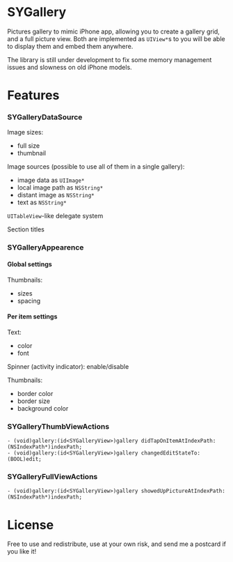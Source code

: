 SYGallery
=========

Pictures gallery to mimic iPhone app, allowing you to create a gallery grid, and a full picture view. Both are implemented as `UIView*`s to you will be able to display them and embed them anywhere.

The library is still under development to fix some memory management issues and slowness on old iPhone models.


Features
========

### SYGalleryDataSource

Image sizes: 

- full size
- thumbnail

Image sources (possible to use all of them in a single gallery): 

- image data as `UIImage*`
- local image path as `NSString*`
- distant image as `NSString*`
- text as `NSString*`

`UITableView`-like delegate system

Section titles


### SYGalleryAppearence

#### Global settings
Thumbnails:

- sizes
- spacing


#### Per item settings
Text:

- color
- font

Spinner (activity indicator): enable/disable

Thumbnails:

- border color
- border size
- background color


### SYGalleryThumbViewActions

	- (void)gallery:(id<SYGalleryView>)gallery didTapOnItemAtIndexPath:(NSIndexPath*)indexPath;
	- (void)gallery:(id<SYGalleryView>)gallery changedEditStateTo:(BOOL)edit;

### SYGalleryFullViewActions

	- (void)gallery:(id<SYGalleryView>)gallery showedUpPictureAtIndexPath:(NSIndexPath*)indexPath;


License
=======

Free to use and redistribute, use at your own risk, and send me a postcard if you like it!